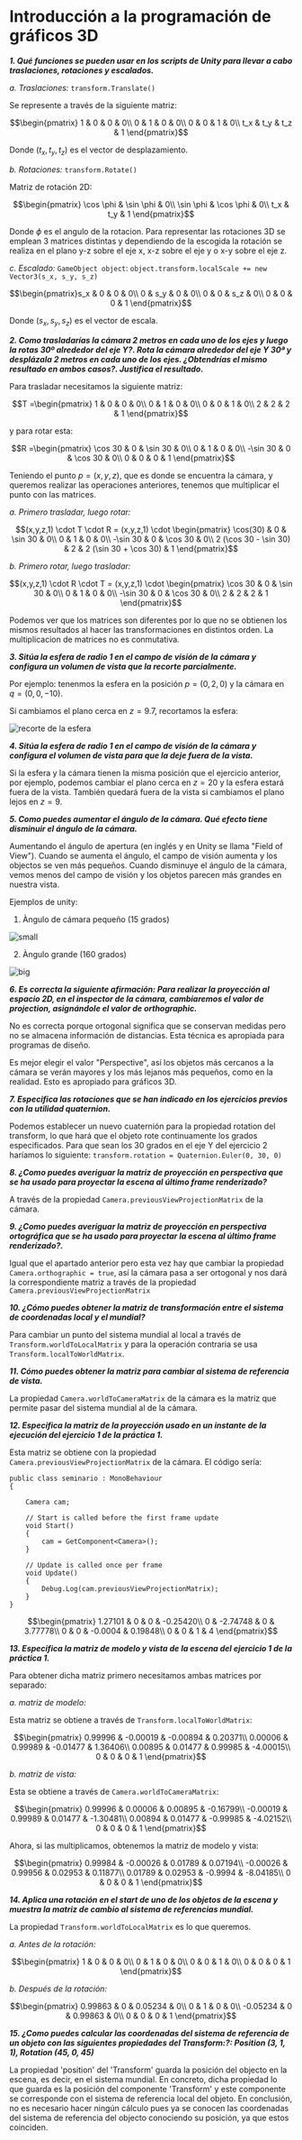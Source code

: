 # Introducción a la programación de gráficos 3D

 ***1. Qué funciones se pueden usar en los scripts de Unity para llevar a cabo traslaciones, rotaciones y escalados.***

*a. Traslaciones:* `transform.Translate()`

Se represente a través de la siguiente matriz: 

$$\begin{pmatrix} 
1 & 0 & 0 & 0\\
0 & 1 & 0 & 0\\
0 & 0 & 1 & 0\\
t_x & t_y & t_z & 1
\end{pmatrix}$$

Donde $(t_x, t_y, t_z)$ es el vector de desplazamiento.

*b. Rotaciones:* `transform.Rotate()`

Matriz de rotación 2D: 

$$\begin{pmatrix}
\cos \phi & \sin \phi & 0\\
\sin \phi & \cos \phi & 0\\
t_x & t_y & 1
\end{pmatrix}$$

Donde $\phi$ es el angulo de la rotacion.
Para representar las rotaciones 3D se emplean 3 matrices distintas y dependiendo de la escogida la rotación se realiza en el plano y-z sobre el eje x, x-z sobre el eje y o x-y sobre el eje z.

*c. Escalado:* `GameObject object`: `object.transform.localScale += new Vector3(s_x, s_y, s_z)`

$$\begin{pmatrix}s_x & 0 & 0 & 0\\
0 & s_y & 0 & 0\\
0 & 0 & s_z & 0\\
0 & 0 & 0 & 1
\end{pmatrix}$$

Donde $(s_x, s_y, s_z)$ es el vector de escala.

***2. Como trasladarías la cámara 2 metros en cada uno de los ejes y luego la rotas 30º alrededor del eje Y?. Rota la cámara alrededor del eje Y 30ª y desplázala 2 metros en cada uno de los ejes. ¿Obtendrías el mismo resultado en ambos casos?. Justifica el resultado.***

Para trasladar necesitamos la siguiente matriz:

$$T =\begin{pmatrix}
1 & 0 & 0 & 0\\
0 & 1 & 0 & 0\\
0 & 0 & 1 & 0\\
2 & 2 & 2 & 1
\end{pmatrix}$$

y para rotar esta:

$$R =\begin{pmatrix}
\cos 30 & 0 & \sin 30 & 0\\
0 & 1 & 0 & 0\\
-\sin 30 & 0 & \cos 30 & 0\\
0 & 0 & 0 & 1
\end{pmatrix}$$

Teniendo el punto $p = (x,y,z)$, que es donde se encuentra la cámara, y queremos realizar las operaciones anteriores, tenemos que multiplicar el punto con las matrices.

*a. Primero trasladar, luego rotar:*

$$(x,y,z,1) \cdot T \cdot R = (x,y,z,1) \cdot 
\begin{pmatrix}
\cos(30) & 0 & \sin 30 & 0\\
0 & 1 & 0 & 0\\
-\sin 30 & 0 & \cos 30 & 0\\
2 (\cos 30 - \sin 30) & 2 & 2 (\sin 30 + \cos 30) & 1
\end{pmatrix}$$

*b. Primero rotar, luego trasladar:*

$$(x,y,z,1) \cdot R \cdot T = (x,y,z,1) \cdot 
\begin{pmatrix}
\cos 30 & 0 & \sin 30 & 0\\
0 & 1 & 0 & 0\\
-\sin 30 & 0 & \cos 30 & 0\\
2 & 2 & 2 & 1
\end{pmatrix}$$

Podemos ver que los matrices son diferentes por lo que no se obtienen los mismos resultados al hacer las transformaciones en distintos orden. La multiplicacion de matrices no es conmutativa.

***3. Sitúa la esfera de radio 1 en el campo de visión de la cámara y configura un volumen de vista que la recorte parcialmente.***

Por ejemplo: tenenmos la esfera en la posición $p = (0,2,0)$ y la cámara en $q = (0,0,-10)$.

Si cambiamos el plano cerca en $z=9.7$, recortamos la esfera:

![recorte de la esfera](https://github.com/danicglez/Seminario-Mundos-Virtuales/blob/main/pregunta_3.PNG)

***4. Sitúa la esfera de radio 1 en el campo de visión de la cámara y configura el volumen de vista para que la deje fuera de la vista.***

Si la esfera y la cámara tienen la misma posición que el ejercicio anterior, por ejemplo, podemos cambiar el plano cerca en $z=20$ y la esfera estará fuera de la vista.
También quedará fuera de la vista si cambiamos el plano lejos en $z=9$.

***5. Como puedes aumentar el ángulo de la cámara. Qué efecto tiene disminuir el ángulo de la cámara.***

Aumentando el ángulo de apertura (en inglés y en Unity se llama "Field of View").
Cuando se aumenta el ángulo, el campo de visión aumenta y los objectos se ven más pequeños. 
Cuando disminuye el ángulo de la cámara, vemos menos del campo de visión y los objetos parecen más grandes en nuestra vista.

Ejemplos de unity:

1. Àngulo de cámara pequeño (15 grados)

![small](https://github.com/danicglez/Seminario-Mundos-Virtuales/blob/main/pregunta_5_small.PNG)

2. Àngulo grande (160 grados)

![big](https://github.com/danicglez/Seminario-Mundos-Virtuales/blob/main/pregunta_5_big.PNG)

***6. Es correcta la siguiente afirmación: Para realizar la proyección al espacio 2D, en el inspector de la cámara, cambiaremos el valor de projection, asignándole el valor de orthographic.***

No es correcta porque ortogonal significa que se conservan medidas pero no se almacena información de distancias. Esta técnica es apropiada para programas de diseño.

Es mejor elegir el valor "Perspective", así los objetos más cercanos a la cámara se verán mayores y los más lejanos más pequeños, como en la realidad. Esto es apropiado para gráficos 3D.

***7. Especifica las rotaciones que se han indicado en los ejercicios previos con la utilidad quaternion.***

Podemos establecer un nuevo cuaternión para la propiedad rotation del transform, lo que hará que el objeto rote continuamente los grados especificados. Para que sean los 30 grados en el eje Y del ejercicio 2 haríamos lo siguiente:
`transform.rotation = Quaternion.Euler(0, 30, 0)`

***8. ¿Como puedes averiguar la matriz de proyección en perspectiva que se ha usado para proyectar la escena al último frame renderizado?***

A través de la propiedad `Camera.previousViewProjectionMatrix` de la cámara.

***9. ¿Como puedes averiguar la matriz de proyección en perspectiva ortográfica que se ha usado para proyectar la escena al último frame renderizado?.***

Igual que el apartado anterior pero esta vez hay que cambiar la propiedad `Camera.orthographic = true`, así la cámara pasa a ser ortogonal y nos dará la correspondiente matriz a través de la propiedad `Camera.previousViewProjectionMatrix`

***10. ¿Cómo puedes obtener la matriz de transformación entre el sistema de coordenadas local y el mundial?***

Para cambiar un punto del sistema mundial al local a través de `Transform.worldToLocalMatrix` y para la operación contraria se usa `Transform.localToWorldMatrix`.

***11. Cómo puedes obtener la matriz para cambiar al sistema de referencia de vista.***

La propiedad `Camera.worldToCameraMatrix` de la cámara es la matriz que permite pasar del sistema mundial al de la cámara.

***12. Especifica la matriz de la proyección usado en un instante de la ejecución del ejercicio 1 de la práctica 1.***

Esta matriz se obtiene con la propiedad `Camera.previousViewProjectionMatrix` de la cámara. El código sería:

```
public class seminario : MonoBehaviour
{

    Camera cam;

    // Start is called before the first frame update
    void Start()
    {
        cam = GetComponent<Camera>();
    }

    // Update is called once per frame
    void Update()
    {
        Debug.Log(cam.previousViewProjectionMatrix);
    }
}
```

$$\begin{pmatrix}
1.27101 & 0 & 0 & -0.25420\\
0 & -2.74748 & 0 & 3.77778\\
0 & 0 & -0.0004 & 0.19848\\
0 & 0 & 1 & 4
\end{pmatrix}$$

***13. Especifica la matriz de modelo y vista de la escena del ejercicio 1 de la práctica 1.***

Para obtener dicha matriz primero necesitamos ambas matrices por separado:

*a. matriz de modelo:*

Esta matriz se obtiene a través de `Transform.localToWorldMatrix`:

$$\begin{pmatrix}
0.99996 &	-0.00019 & -0.00894 &	0.20371\\
0.00006 &	0.99989 &	-0.01477 &	1.36406\\
0.00895 &	0.01477 &	0.99985 &	-4.00015\\
0 &	0 &	0 &	1
\end{pmatrix}$$

*b. matriz de vista:*

Esta se obtiene a través de `Camera.worldToCameraMatrix`:

$$\begin{pmatrix}
0.99996 &	0.00006 &	0.00895	& -0.16799\\
-0.00019 &	0.99989 &	0.01477 &	-1.30481\\
0.00894 &	0.01477 &	-0.99985 &	-4.02152\\
0 & 0 &	0 &	1
\end{pmatrix}$$

Ahora, si las multiplicamos, obtenemos la matriz de modelo y vista:

$$\begin{pmatrix}
0.99984 &	-0.00026 &	0.01789 &	0.07194\\
-0.00026 &	0.99956 &	0.02953 &	0.11877\\
0.01789 &	0.02953 &	-0.9994 &	-8.04185\\
0 &	0 &	0 &	1
\end{pmatrix}$$

***14. Aplica una rotación en el start de uno de los objetos de la escena y muestra la matriz de cambio al sistema de referencias mundial.***

La propiedad `Transform.worldToLocalMatrix` es lo que queremos.

*a. Antes de la rotación:*

$$\begin{pmatrix}
1 & 0 &	0 &	0\\
0 &	1 &	0 &	0\\
0 &	0 &	1 &	0\\
0 &	0 &	0 &	1
\end{pmatrix}$$

*b. Después de la rotación:*

$$\begin{pmatrix}
0.99863 &	0 &	0.05234 &	0\\
0 &	1 &	0 &	0\\
-0.05234 & 0 &	0.99863 &	0\\
0 &	0 &	0 &	1
\end{pmatrix}$$

***15. ¿Como puedes calcular las coordenadas del sistema de referencia de un objeto con las siguientes propiedades del Transform:?: Position (3, 1, 1), Rotation (45, 0, 45)***

La propiedad 'position' del 'Transform' guarda la posición del objecto en la escena, es decir, en el sistema mundial. En concreto, dicha propiedad lo que guarda es la posición del componente 'Transform' y este componente se corresponde con el sistema de referencia local del objeto. En conclusión, no es necesario hacer ningún cálculo pues ya se conocen las coordenadas del sistema de referencia del objecto conociendo su posición, ya que estos coinciden.
